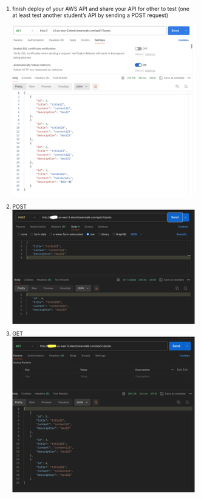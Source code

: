 1. finish deploy of your AWS API and share your API for other to test (one at least test another student’s API by sending a POST request)

   ![IMAGE](../Coding/hw80_AWS/Others.png)
2. POST
   ![IMAGE](../Coding/hw80_AWS/POST.png)
3. GET
   ![IMAGE](../Coding/hw80_AWS/GET.png)